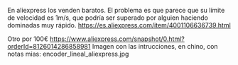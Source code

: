En aliexpress los venden baratos.
El problema es que parece que su límite de velocidad es 1m/s, que podría ser superado por alguien haciendo dominadas muy rápido.
https://es.aliexpress.com/item/4001106636739.html

Otro por 100€
https://www.aliexpress.com/snapshot/0.html?orderId=8126014286858981
Imagen con las intrucciones, en chino, con notas mias: encoder_lineal_aliexpress.jpg
